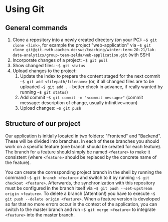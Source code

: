 # Using Git
## General commands
1. Clone a repository into a newly created directory (on your PC): `~$ git clone <link>`, for example the project "web-application" via `~$ git clone git@git.rwth-aachen.de:swc/teaching/winter-term-20-21/lab-data-analytics/group-team-zelda/web-application.git` (with SSH)
2. Incorporate changes of a project: `~$ git pull`
3. Show changed files: `~$ git status`
4. Upload changes to the project:
    1. Update the index to prepare the content staged for the next commit `~$ git add <filepath/filename>` (or, if all changed files are to be uploaded  `~$ git add .` - better check in advance, if really wanted by running `~$ git status`)
    2. Add commit `~$ git commit -m "<commit message>"` (commit message: description of change, usually infinitive+noun)
    3. Upload changes: `~$ git push` 

## Structure of our project
Our application is initially located in two folders: "Frontend" and "Backend". These will be divided into branches. In each of these branches you should work on a specific feature (one branch should be created for each feature). The branch for a feature should simply be named `<feature>` to make it consistent (where `<feature>` should be replaced by the concrete name of the feature).

You can create the corresponding project branch in the shell by running the command `~$ git branch <feature>` and switch to it by running `~$ git checkout <feature>`. Afterwards, the synchronization with this repository must be configured in the branch itself via `~$ git push --set-upstream origin <feature>`. To delete a branch (Attention!) you have to execute `~$ git push --delete origin <feature>`.
When a feature version is developed so far that no more errors occur in the context of the application, you can switch to the master branch and run `~$ git merge <feature>` to integrate `<feature>` into the master branch.
